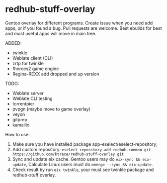# redhub-stuff-overlay
Gentoo overlay for different programs.
Create issue when you need add apps, or if you found a bug. Pull requests are welcome.
Best ebuilds for best and most useful apps will move in main tree.

ADDED:
- twinkle
- Weblate client (CLI)
- zrtp for twinkle
- fheroes2 game engine
- Regina-REXX add dropped and up version

TODO:
- Weblate server
- Weblate CLI testing
- torrentpier
- pvpgn (maybe move to game overlay)
- veyon
- gitprep
- kamailio

How to use:

   1. Make sure you have installed package app-eselect/eselect-repository;
   2. Add custom repository: ```eselect repository add redhub-common git https://github.com/ktrace/redhub-stuff-overlay.git```
   3. Sync and update eix cache. Gentoo users may do ```eix-sync && eix-update```, Calculate Linux users must do ```emerge --sync && eix-update```.
   4. Check result by run ```eix twinkle```, your must see twinkle package and redhub-stuff overlay.
